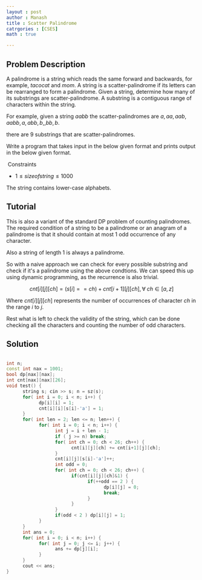 ```yaml
---
layout : post
author : Manash
title : Scatter Palindrome
catrgories : [CSES]
math : true

---
```


## Problem Description

A palindrome is a string which reads the same forward and backwards, for example, $tacocat$ and          $mom$. A string is a  scatter-palindrome if its letters can be rearranged to form a palindrome. Given a string, determine how many of its  substrings are scatter-palindrome. A substring is a contiguous range of characters within the string.

For example, given a string $aabb$ the scatter-palindromes are $a,aa,aab,aabb,a,abb,b,,bb,b$.

there are 9 substrings that are scatter-palindromes.

Write a program that takes input in the below given format and prints output in the below given format.

​       Constraints 

-  $1≤size of string≤1000$

 The string contains lower-case alphabets. 

## Tutorial

This is also a variant of the standard DP problem of counting palindromes. The required condition of a string to be a palindrome or an anagram of a palindrome is that it should contain at most 1 odd occurrence of any character.

Also a string of length 1 is always a palindrome.

So with a naive approach we can check for every possible substring and check if it's a palindrome using the above condtions. We can speed this up using dynamic programming, as the recurrence is also trivial.

$$
cnt[i][j][ch] = (s[i] == ch) + cnt[i+1][j][ch], \forall \; ch \in [a,z]
$$

Where $cnt[i][j][ch]$ represents the number of occurrences of character $ch$ in the range $i$ to $j$. 

Rest what is left to check the validity of the string, which can be done checking all the characters and counting the number of odd characters.

## Solution

```cpp

int n;
const int nax = 1001;
bool dp[nax][nax];
int cnt[nax][nax][26];
void test() {
      string s; cin >> s; n = sz(s);
      for( int i = 0; i < n; i++) {
            dp[i][i] = 1;
            cnt[i][i][s[i]-'a'] = 1;
      }
      for( int len = 2; len <= n; len++) {
            for( int i = 0; i < n; i++) {
                  int j = i + len - 1;
                  if ( j >= n) break;
                  for( int ch = 0; ch < 26; ch++) {
                        cnt[i][j][ch] += cnt[i+1][j][ch];
                  }
                  cnt[i][j][s[i]-'a']++;
                  int odd = 0;
                  for( int ch = 0; ch < 26; ch++) {
                        if(cnt[i][j][ch]&1) {
                              if(++odd == 2 ) {
                                    dp[i][j] = 0;
                                    break;
                              }
                        }
                  }
                  if(odd < 2 ) dp[i][j] = 1;
            }
      }
      int ans = 0;
      for( int i = 0; i < n; i++) {
            for( int j = 0; j <= i; j++) {
                  ans += dp[j][i];
            }
      }
      cout << ans;
}

```


